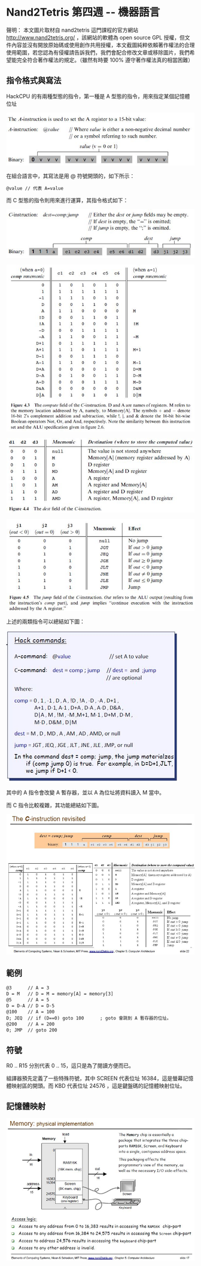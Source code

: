 # Nand2Tetris 第四週 -- 機器語言

聲明： 本文圖片取材自 nand2tetris 這門課程的官方網站 <http://www.nand2tetris.org/> ，該網站的軟體為 open source GPL 授權，但文件內容並沒有開放原始碼或使用創作共用授權，本文截圖純粹依賴著作權法的合理使用範圍，若您認為有侵權請告訴我們，我們會配合修改文章或移除圖片，我們希望能完全符合著作權法的規定。（雖然有時要 100% 遵守著作權法真的相當困難）

## 指令格式與寫法

HackCPU 的有兩種型態的指令，第一種是 A 型態的指令，用來指定某個記憶體位址

![圖、A 型態的指令的格式](A-format.jpg)

在組合語言中，其寫法是用 @ 符號開頭的，如下所示：

```
@value // 代表 A=value
```

而 C 型態的指令則用來進行運算，其指令格式如下：


![圖、C 型態的指令的格式](C-format.jpg)

![圖、C 型態的指令 - compute 欄位](C-instruction.jpg)

![圖、C 型態的指令 - dest 欄位](D-field.jpg)

![圖、C 型態的指令 - jump 欄位](J-field.jpg)


上述的兩類指令可以總結如下圖：

![圖、HackCPU 的指令寫法](HackCommand.jpg)

其中的 A 指令會改變 A 暫存器，並以 A 為位址將資料讀入 M 當中。

而 C 指令比較複雜，其功能總結如下圖。

![圖、C 型態的指令的回顧](C-instruction-revisited.jpg)

## 範例

```
@3      // A = 3
D = M   // D = M = memory[A] = memory[3]
@5      // A = 5
D = D-A // D = D-5
@100    // A = 100
D; JEQ  // if (D==0) goto 100      ; goto 會跳到 A 暫存器的位址。
@200    // A = 200
0; JMP  // goto 200
```


## 符號

R0 .. R15 分別代表 0 .. 15，這只是為了閱讀方便而已。

組譯器預先定義了一些特殊符號，其中 SCREEN 代表位址 16384，這是螢幕記憶體映射區的開頭。而 KBD 代表位址 24576 ，這是鍵盤碼的記憶體映射位址。


## 記憶體映射

![圖、Hack 電腦的記憶體映射圖](HackComputerMemoryMapping.jpg)